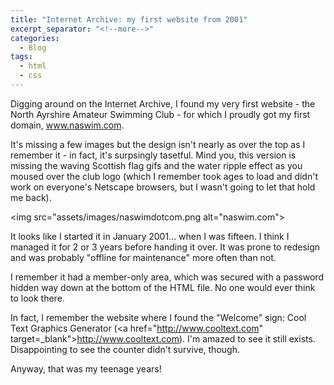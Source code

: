 ```yaml
---
title: "Internet Archive: my first website from 2001"
excerpt_separator: "<!--more-->"
categories:
  - Blog
tags:
  - html
  - css
---
```

 
Digging around on the Internet Archive, I found my very first website - the North Ayrshire Amateur Swimming Club - for which I proudly got my first domain, www.naswim.com. 
 
It's missing a few images but the design isn't nearly as over the top as I remember it - in fact, it's surpsingly tasetful. Mind you, this version is missing the waving Scottish flag gifs and the water ripple effect as you moused over the club logo (which I remember took ages to load and didn't work on everyone's Netscape browsers, but I wasn't going to let that hold me back).

<img src="assets/images/naswimdotcom.png alt="naswim.com">
 
It looks like I started it in January 2001... when I was fifteen. I think I managed it for 2 or 3 years before handing it over. It was prone to redesign and was probably "offline for maintenance" more often than not.
 
I remember it had a member-only area, which was secured with a password hidden way down at the bottom of the HTML file. No one would ever think to look there.

In fact, I remember the website where I found the "Welcome" sign: Cool Text Graphics Generator (<a href="http://www.cooltext.com" target=_blank">http://www.cooltext.com</a>). I'm amazed to see it still exists. Disappointing to see the counter didn't survive, though.

Anyway, that was my teenage years!